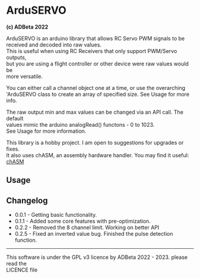 # ArduSERVO
<b> (c) ADBeta 2022 </b>

ArduSERVO is an arduino library that allows RC Servo PWM signals to be  
received and decoded into raw values.  
This is useful when using RC Receivers that only support PWM/Servo outputs,  
but you are using a flight controller or other device were raw values would be  
more versatile.  

You can either call a channel object one at a time, or use the overarching  
'ArduSERVO class to create an array of specified size. See Usage for more info.  

The raw output min and max values can be changed via an API call. The default  
values mimic the arduino analogRead() functons - 0 to 1023.  
See Usage for more information.  

This library is a hobby project. I am open to suggestions for upgrades or fixes.  
It also uses chASM, an assembly hardware handler. You may find it useful: [chASM](https://github.com/ADBeta/chASM)

## Usage

## Changelog
* 0.0.1 - Getting basic functionality.  
* 0.1.1 - Added some core features with pre-optimization.  
* 0.2.2 - Removed the 8 channel limit. Working on better API  
* 0.2.5 - Fixed an inverted value bug. Finished the pulse detection function.

--------------------------------------------------------------------------------
This software is under the GPL v3 licence by ADBeta 2022 - 2023. please read the  
LICENCE file
